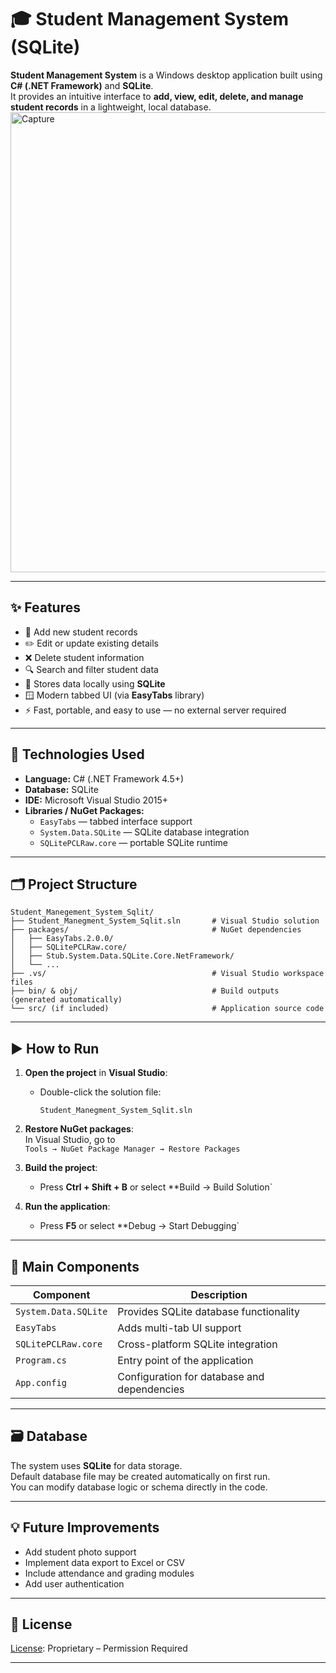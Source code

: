 # 🎓 Student Management System (SQLite)

**Student Management System** is a Windows desktop application built using **C# (.NET Framework)** and **SQLite**.  
It provides an intuitive interface to **add, view, edit, delete, and manage student records** in a lightweight, local database.
<img width="1366" height="736" alt="Capture" src="https://github.com/user-attachments/assets/f3ed04b7-cbd4-46f2-88b4-800213680059" />

---

## ✨ Features

- 🧾 Add new student records  
- ✏️ Edit or update existing details  
- ❌ Delete student information  
- 🔍 Search and filter student data  
- 💾 Stores data locally using **SQLite**  
- 🪟 Modern tabbed UI (via **EasyTabs** library)  
- ⚡ Fast, portable, and easy to use — no external server required  

---

## 🧰 Technologies Used

- **Language:** C# (.NET Framework 4.5+)  
- **Database:** SQLite  
- **IDE:** Microsoft Visual Studio 2015+  
- **Libraries / NuGet Packages:**  
  - `EasyTabs` — tabbed interface support  
  - `System.Data.SQLite` — SQLite database integration  
  - `SQLitePCLRaw.core` — portable SQLite runtime  

---

## 🗂️ Project Structure

```
Student_Manegement_System_Sqlit/
├── Student_Manegment_System_Sqlit.sln       # Visual Studio solution
├── packages/                                # NuGet dependencies
│   ├── EasyTabs.2.0.0/
│   ├── SQLitePCLRaw.core/
│   ├── Stub.System.Data.SQLite.Core.NetFramework/
│   └── ...
├── .vs/                                     # Visual Studio workspace files
├── bin/ & obj/                              # Build outputs (generated automatically)
└── src/ (if included)                       # Application source code
```

---

## ▶️ How to Run

1. **Open the project** in **Visual Studio**:
   - Double-click the solution file:  
     ```
     Student_Manegment_System_Sqlit.sln
     ```

2. **Restore NuGet packages**:  
   In Visual Studio, go to  
   `Tools → NuGet Package Manager → Restore Packages`

3. **Build the project**:  
   - Press **Ctrl + Shift + B** or select **Build → Build Solution`

4. **Run the application**:  
   - Press **F5** or select **Debug → Start Debugging`

---

## 🧩 Main Components

| Component | Description |
|------------|-------------|
| `System.Data.SQLite` | Provides SQLite database functionality |
| `EasyTabs` | Adds multi-tab UI support |
| `SQLitePCLRaw.core` | Cross-platform SQLite integration |
| `Program.cs` | Entry point of the application |
| `App.config` | Configuration for database and dependencies |

---

## 🗃️ Database

The system uses **SQLite** for data storage.  
Default database file may be created automatically on first run.  
You can modify database logic or schema directly in the code.

---

## 💡 Future Improvements

- Add student photo support  
- Implement data export to Excel or CSV  
- Include attendance and grading modules  
- Add user authentication  

---

## 📄 License

 [License](./LICENSE.md): Proprietary – Permission Required

---
